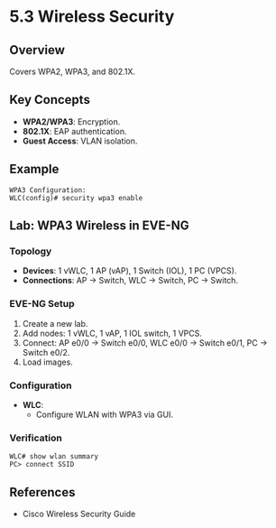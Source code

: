 # 5.3 Wireless Security

## Overview
Covers WPA2, WPA3, and 802.1X.

## Key Concepts
- **WPA2/WPA3**: Encryption.
- **802.1X**: EAP authentication.
- **Guest Access**: VLAN isolation.

## Example
```text
WPA3 Configuration:
WLC(config)# security wpa3 enable
```

## Lab: WPA3 Wireless in EVE-NG
### Topology
- **Devices**: 1 vWLC, 1 AP (vAP), 1 Switch (IOL), 1 PC (VPCS).
- **Connections**: AP -> Switch, WLC -> Switch, PC -> Switch.

### EVE-NG Setup
1. Create a new lab.
2. Add nodes: 1 vWLC, 1 vAP, 1 IOL switch, 1 VPCS.
3. Connect: AP e0/0 -> Switch e0/0, WLC e0/0 -> Switch e0/1, PC -> Switch e0/2.
4. Load images.

### Configuration
- **WLC**:
  - Configure WLAN with WPA3 via GUI.

### Verification
```text
WLC# show wlan summary
PC> connect SSID
```

## References
- Cisco Wireless Security Guide
